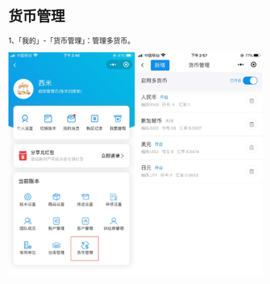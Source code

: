 # 货币管理

1、「我的」-「货币管理」：管理多货币。

<img src="..\..\image\小程序\账本设置\04-货币管理01.jpg" alt="PNG" style="zoom:50%;" />


